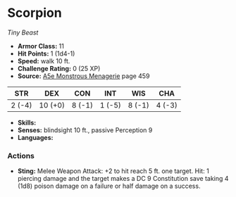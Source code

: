 # Scorpion

*Tiny* *Beast*

- **Armor Class:** 11
- **Hit Points:** 1 (1d4-1)
- **Speed:** walk 10 ft.
- **Challenge Rating:** 0 (25 XP)
- **Source:** [A5e Monstrous Menagerie](https://enpublishingrpg.com/products/level-up-monstrous-menagerie-a5e) page 459

| STR | DEX | CON | INT | WIS | CHA |
| --- | --- | --- | --- | --- | --- |
| 2 (-4) | 10 (+0) | 8 (-1) | 1 (-5) | 8 (-1) | 4 (-3) |

- **Skills:** 
- **Senses:** blindsight 10 ft., passive Perception 9
- **Languages:** 
### Actions
- **Sting:** Melee Weapon Attack: +2 to hit  reach 5 ft.  one target. Hit: 1 piercing damage and the target makes a DC 9 Constitution save  taking 4 (1d8) poison damage on a failure or half damage on a success.


